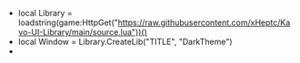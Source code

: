 - local Library = loadstring(game:HttpGet("https://raw.githubusercontent.com/xHeptc/Kavo-UI-Library/main/source.lua"))()
- local Window = Library.CreateLib("TITLE", "DarkTheme")
- 
